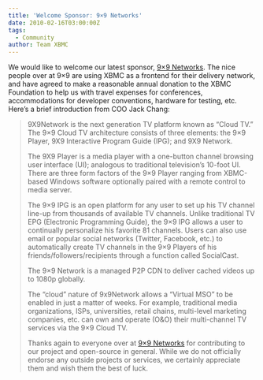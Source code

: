 ```yaml
---
title: 'Welcome Sponsor: 9×9 Networks'
date: 2010-02-16T03:00:00Z
tags:
  - Community
author: Team XBMC
---
```

We would like to welcome our latest sponsor, [9×9 Networks](http://127.0.0.1/). The nice people over at 9×9 are using XBMC as a frontend for their delivery network, and have agreed to make a reasonable annual donation to the XBMC Foundation to help us with travel expenses for conferences, accommodations for developer conventions, hardware for testing, etc. Here’s a brief introduction from COO Jack Chang:

 
> 9X9Network is the next generation TV platform known as “Cloud TV.” The 9×9 Cloud TV architecture consists of three elements: the 9×9 Player, 9X9 Interactive Program Guide (IPG); and 9X9 Network.
> 
>  The 9X9 Player is a media player with a one-button channel browsing user interface (UI); analogous to traditional television’s 10-foot UI. There are three form factors of the 9×9 Player ranging from XBMC-based Windows software optionally paired with a remote control to media server.
> 
>  The 9×9 IPG is an open platform for any user to set up his TV channel line-up from thousands of available TV channels. Unlike traditional TV EPG (Electronic Programming Guide), the 9×9 IPG allows a user to continually personalize his favorite 81 channels. Users can also use email or popular social networks (Twitter, Facebook, etc.) to automatically create TV channels in the 9×9 Players of his friends/followers/recipients through a function called SocialCast.
> 
>  The 9×9 Network is a managed P2P CDN to deliver cached videos up to 1080p globally.
> 
>  The “cloud” nature of 9x9Network allows a “Virtual MSO” to be enabled in just a matter of weeks. For example, traditional media organizations, ISPs, universities, retail chains, multi-level marketing companies, etc. can own and operate (O&O) their multi-channel TV services via the 9×9 Cloud TV.
> 
>   Thanks again to everyone over at [9×9 Networks](http://127.0.0.1/) for contributing to our project and open-source in general. While we do not officially endorse any outside projects or services, we certainly appreciate them and wish them the best of luck.

 
